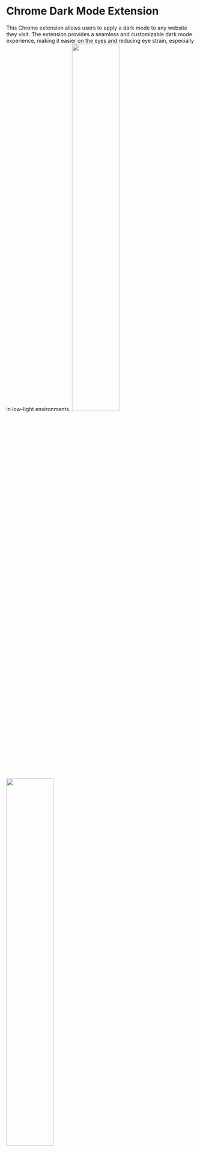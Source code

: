 # Chrome Dark Mode Extension

This Chrome extension allows users to apply a dark mode to any website they visit. The extension provides a seamless and customizable dark mode experience, making it easier on the eyes and reducing eye strain, especially in low-light environments.
<img src="image.png" width="50%">
<img src="image-1" width="50%">


## Features

- Toggle dark mode on and off with a single click on the extension icon
- Customize the dark mode colors (background, text, and links) through the options page
- Automatically apply dark mode to new tabs and websites
- Persist user preferences across browser sessions
- Exclude specific elements (e.g., images, videos) from being affected by dark mode

## Installation

1. Download or clone the extension files from the repository.
2. Open Google Chrome and navigate to `chrome://extensions`.
3. Enable "Developer mode" using the toggle switch in the top right corner.
4. Click on "Load unpacked" and select the directory containing the extension files.
5. The Chrome Dark Mode Extension should now be installed and visible in your browser toolbar.

## Usage

- Click on the extension icon in the browser toolbar to toggle dark mode on or off for the current website.
- To customize the dark mode colors, right-click on the extension icon and select "Options".
- In the options page, you can enable or disable dark mode, and choose custom colors for the background, text, and links.
- The extension will automatically apply your preferences to all websites you visit.

## File Structure

- `manifest.json`: The extension manifest file containing metadata and configuration.
- `background.js`: The background script responsible for managing the extension's state and applying dark mode to tabs.
- `content.js`: The content script injected into web pages to apply dark mode styles.
- `dark_mode.css`: The stylesheet containing the dark mode styles.
- `options.html`: The options page HTML template.
- `options.js`: The options page script for handling user preferences.

## Code Overview

### `manifest.json`

The manifest file defines the extension's metadata, permissions, and components. Key components include:

- `permissions`: Specifies the required permissions for the extension to function, such as `storage` and `activeTab`.
- `background`: Defines the background script (`background.js`) responsible for managing the extension's state.
- `content_scripts`: Specifies the content script (`content.js`) to be injected into web pages.
- `options_page`: Defines the options page (`options.html`) for user customization.

### `background.js`

The background script is responsible for managing the extension's state and applying dark mode to tabs. Key functionalities include:

- Storing and retrieving the extension's state (dark mode enabled and custom colors) using `chrome.storage.sync`.
- Listening for extension icon clicks and toggling dark mode on or off.
- Updating the extension icon's title based on the current state.
- Applying dark mode to new tabs and updating tabs when the extension's state changes.

### `content.js`

The content script is injected into web pages and applies the dark mode styles. It communicates with the background script to receive the current extension state and custom colors. Key functionalities include:

- Toggling the `dark-mode` class on the `body` element based on the extension state.
- Applying custom colors to the web page using CSS variables.

### `dark_mode.css`

The stylesheet contains the dark mode styles applied to web pages. It uses CSS variables to allow for custom color theming. The styles are applied to various elements such as the body, headers, paragraphs, links, and more. Images and media elements are excluded from the dark mode styles.

### `options.html` and `options.js`

The options page allows users to customize the dark mode colors and enable/disable the extension. The `options.html` file defines the UI elements, while the `options.js` script handles saving and loading user preferences using `chrome.storage.sync`.

## Limitations and Future Improvements

- The extension may not work perfectly on all websites due to the wide variety of web page structures and styles. In some cases, manual adjustments to the CSS styles might be necessary.
- Future improvements could include more granular control over the elements affected by dark mode, the ability to exclude specific websites, and support for additional customization options.

## Conclusion

The Chrome Dark Mode Extension provides an easy and customizable way to apply a dark theme to websites. By leveraging Chrome's extension APIs and injecting custom styles, the extension offers a seamless dark mode experience across the web. The modular architecture and use of Chrome's storage API allow for easy customization and persistence of user preferences.

Feel free to contribute to the project by submitting pull requests or reporting issues on the GitHub repository. Happy dark mode browsing!

# Chrome ダークモード拡張機能

このChrome拡張機能は、ユーザーが訪問するすべてのウェブサイトにダークモードを適用することができます。シームレスでカスタマイズ可能なダークモード体験を提供し、目の負担を軽減し、特に低照度環境での目の疲れを軽減します。

## 機能

- 拡張機能のアイコンをクリックするだけでダークモードのオン/オフを切り替えられます
- オプションページでダークモードの色（背景、テキスト、リンク）をカスタマイズできます
- 新しいタブやウェブサイトに自動的にダークモードを適用します
- ユーザーの設定をブラウザのセッション間で保持します
- 特定の要素（画像、動画など）がダークモードの影響を受けないようにすることができます

## インストール

1. リポジトリから拡張機能のファイルをダウンロードまたはクローンします。
2. Google Chromeを開き、`chrome://extensions`に移動します。
3. 右上の切り替えスイッチを使用して「デベロッパーモード」を有効にします。
4. 「パッケージ化されていない拡張機能を読み込む」をクリックし、拡張機能のファイルが含まれるディレクトリを選択します。
5. Chrome ダークモード拡張機能がインストールされ、ブラウザのツールバーに表示されます。

## 使用方法

- ブラウザのツールバーにある拡張機能のアイコンをクリックすると、現在のウェブサイトのダークモードのオン/オフが切り替わります。
- ダークモードの色をカスタマイズするには、拡張機能のアイコンを右クリックして「オプション」を選択します。
- オプションページでは、ダークモードの有効/無効を切り替えたり、背景、テキスト、リンクのカスタムカラーを選択したりできます。
- 拡張機能は自動的にユーザーの設定をすべての訪問したウェブサイトに適用します。

## ファイル構成

- `manifest.json`: メタデータと設定を含む拡張機能のマニフェストファイルです。
- `background.js`: 拡張機能の状態を管理し、タブにダークモードを適用するバックグラウンドスクリプトです。
- `content.js`: ダークモードのスタイルを適用するためにウェブページに挿入されるコンテンツスクリプトです。
- `dark_mode.css`: ダークモードのスタイルを含むスタイルシートです。
- `options.html`: オプションページのHTMLテンプレートです。
- `options.js`: ユーザーの設定を処理するオプションページのスクリプトです。

## コードの概要

### `manifest.json`

マニフェストファイルは、拡張機能のメタデータ、権限、コンポーネントを定義します。主要なコンポーネントは次のとおりです。

- `permissions`: 拡張機能が機能するために必要な権限（`storage`や`activeTab`など）を指定します。
- `background`: 拡張機能の状態を管理するバックグラウンドスクリプト（`background.js`）を定義します。
- `content_scripts`: ウェブページに挿入されるコンテンツスクリプト（`content.js`）を指定します。
- `options_page`: ユーザーのカスタマイズ用のオプションページ（`options.html`）を定義します。

### `background.js`

バックグラウンドスクリプトは、拡張機能の状態を管理し、タブにダークモードを適用する役割を担います。主な機能は次のとおりです。

- `chrome.storage.sync`を使用して、拡張機能の状態（ダークモードの有効/無効とカスタムカラー）を保存および取得します。
- 拡張機能のアイコンのクリックをリッスンし、ダークモードのオン/オフを切り替えます。
- 現在の状態に基づいて拡張機能のアイコンのタイトルを更新します。
- 新しいタブにダークモードを適用し、拡張機能の状態が変更されたときにタブを更新します。

### `content.js`

コンテンツスクリプトはウェブページに挿入され、ダークモードのスタイルを適用します。バックグラウンドスクリプトと通信して、現在の拡張機能の状態とカスタムカラーを受け取ります。主な機能は次のとおりです。

- 拡張機能の状態に基づいて、`body`要素に`dark-mode`クラスを切り替えます。
- CSSの変数を使用して、ウェブページにカスタムカラーを適用します。

### `dark_mode.css`

スタイルシートには、ウェブページに適用されるダークモードのスタイルが含まれています。カスタムカラーのテーマ設定を可能にするために、CSS変数を使用しています。スタイルは、body、ヘッダー、段落、リンクなど、さまざまな要素に適用されます。画像やメディア要素は、ダークモードのスタイルから除外されます。

### `options.html`と`options.js`

オプションページでは、ユーザーがダークモードの色をカスタマイズしたり、拡張機能を有効/無効にしたりできます。`options.html`ファイルはUIの要素を定義し、`options.js`スクリプトは`chrome.storage.sync`を使用してユーザーの設定の保存と読み込みを処理します。

## 制限事項と今後の改善点

- ウェブページの構造やスタイルは多種多様であるため、すべてのウェブサイトで完璧に機能するとは限りません。場合によっては、CSSスタイルを手動で調整する必要があるかもしれません。
- 今後の改善点としては、ダークモードの影響を受ける要素をより細かく制御できるようにすること、特定のウェブサイトを除外する機能、追加のカスタマイズオプションのサポートなどが考えられます。

## 結論

Chrome ダークモード拡張機能は、ウェブサイトにダークテーマを適用する簡単でカスタマイズ可能な方法を提供します。Chromeの拡張機能APIを活用し、カスタムスタイルを挿入することで、ウェブ全体でシームレスなダークモード体験を提供します。モジュール式のアーキテクチャとChromeのストレージAPIの使用により、ユーザーの設定を簡単にカスタマイズし、永続化することができます。

GitHubのリポジトリでプルリクエストを送信したり、問題を報告したりすることで、このプロジェクトに貢献してください。ダークモードでのブラウジングをお楽しみください！

